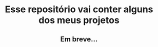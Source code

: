 <h1 align="center">Esse repositório vai conter alguns dos meus projetos</h1>
<h2 align="center">Em breve...</h2>
